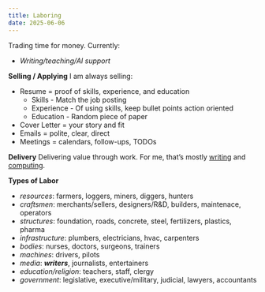 ```yaml
---
title: Laboring
date: 2025-06-06
---
```

Trading time for money. Currently:  
- *Writing/teaching/AI support*

**Selling / Applying**
I am always selling:
- Resume = proof of skills, experience, and education
	- Skills - Match the job posting
	- Experience - Of using skills, keep bullet points action oriented
	- Education - Random piece of paper
- Cover Letter = your story and fit
- Emails = polite, clear, direct
- Meetings = calendars, follow-ups, TODOs

**Delivery**
Delivering value through work. For me, that’s mostly [writing](/writing) and [computing](/computing).

**Types of Labor**
- *resources*: farmers, loggers, miners, diggers, hunters
- *craftsmen*: merchants/sellers, designers/R&D, builders, maintenace, operators
- *structures*: foundation, roads, concrete, steel, fertilizers, plastics, pharma
- *infrastructure*: plumbers, electricians, hvac, carpenters
- *bodies*: nurses, doctors, surgeons, trainers
- *machines*: drivers, pilots
- *media*: ***writers***, journalists, entertainers
- *education/religion*: teachers, staff, clergy
- *government*: legislative, executive/military, judicial, lawyers, accountants
